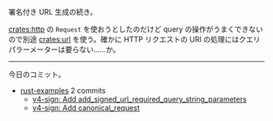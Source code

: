 署名付き URL 生成の続き。

[crates:http] の `Request` を使おうとしたのだけど query の操作がうまくできないので別途 [crates:url] を使う。確かに HTTP リクエストの URI の処理にはクエリパラーメーターは要らない……か。

---

今日のコミット。

- [rust-examples](https://github.com/bouzuya/rust-examples) 2 commits
  - [v4-sign: Add add_signed_url_required_query_string_parameters](https://github.com/bouzuya/rust-examples/commit/436d90d372ac71ed8ce678fa2025a43247a7269c)
  - [v4-sign: Add canonical_request](https://github.com/bouzuya/rust-examples/commit/75978e6ea38d6817951cdf54b858d9b4d5725685)

[crates:http]: https://crates.io/crates/http
[crates:url]: https://crates.io/crates/url
